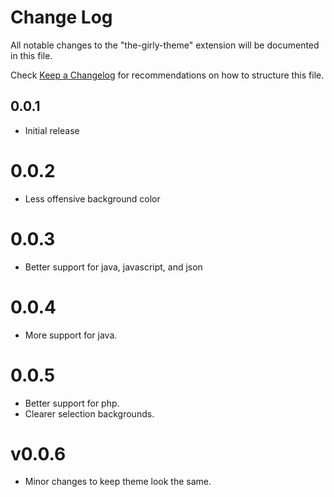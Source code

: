 # Change Log
All notable changes to the "the-girly-theme" extension will be documented in this file.

Check [Keep a Changelog](http://keepachangelog.com/) for recommendations on how to structure this file.

## 0.0.1
- Initial release

# 0.0.2
- Less offensive background color

# 0.0.3
- Better support for java, javascript, and json

# 0.0.4
- More support for java.

# 0.0.5
- Better support for php.
- Clearer selection backgrounds.

# v0.0.6
- Minor changes to keep theme look the same.
